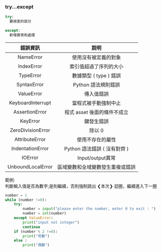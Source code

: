 
### try...except
```python
try:
  要檢查的部分
  
except:
  新增異常和處理
```
| 錯誤資訊 | 說明 |
|:-------:|:----:|
| NameError |	使用沒有被定義的對象|
| IndexError |	索引值超過了序列的大小 |
| TypeError |	數據類型 ( type ) 錯誤 |
| SyntaxError |	Python 語法規則錯誤 |
| ValueError | 傳入值錯誤 |
| KeyboardInterrupt |	當程式被手動強制中止 |
| AssertionError |	程式 asset 後面的條件不成立 |
| KeyError |	鍵發生錯誤 |
| ZeroDivisionError |	除以 0 |
| AttributeError |	使用不存在的屬性 |
| IndentationError |	Python 語法錯誤 ( 沒有對齊 ) |
| IOError |	Input/output異常 |
| UnboundLocalError |	區域變數和全域變數發生重複或錯誤 |


範例:  
判斷輸入值是否為數字;是則繼續，否則強制跳出 ❮本次❯ 迴圈，繼續進入下一圈  
```python
number = 1
while (number !=0):
    try:
        number = input("please enter the number, enter 0 to exit : ")
        number = int(number)
    except ValueError:
        print("input not integer")
        continue
    if (number % 2 !=0):
        print("奇數")
    else :
        print("偶數")
```
